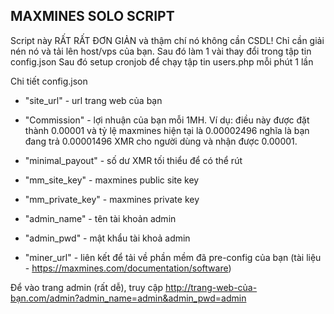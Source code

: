 ## MAXMINES SOLO SCRIPT
Script này RẤT RẤT ĐƠN GIẢN và thậm chí nó không cần CSDL!
Chỉ cần giải nén nó và tải lên host/vps của bạn. Sau đó làm 1 vài thay đổi trong tập tin config.json
Sau đó setup cronjob để chạy tập tin users.php mỗi phút 1 lần

Chi tiết config.json
- "site_url"        - url trang web của bạn
- "Commission"      - lợi nhuận của bạn mỗi 1MH. Ví dụ: điều này được đặt thành 0.00001 và tỷ lệ maxmines hiện tại là 0.00002496 nghĩa là bạn đang trả 0.00001496 XMR cho người dùng và nhận được 0.00001.
- "minimal_payout"  - số dư XMR tối thiểu để có thể rút
    
- "mm_site_key"    - maxmines public site key
- "mm_private_key" - maxmines private key
    
- "admin_name"      - tên tài khoản admin
- "admin_pwd"       - mật khẩu tài khoả admin

- "miner_url"       - liên kết để tải về phần mềm đã pre-config của bạn (tài liệu - https://maxmines.com/documentation/software)


Để vào trang admin (rất dễ), truy cập
http://trang-web-của-bạn.com/admin?admin_name=admin&admin_pwd=admin
